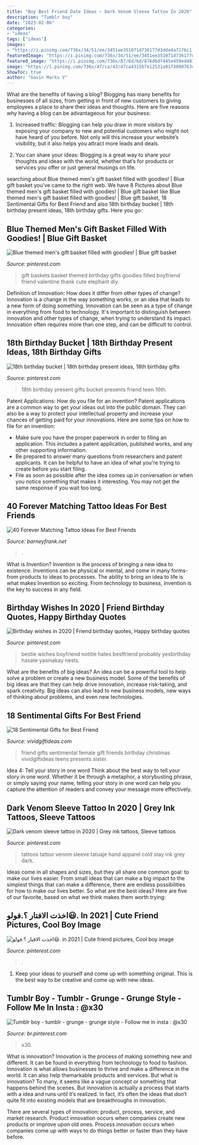 ```yaml
---
title: "Boy Best Friend Date Ideas ~ Dark Venom Sleeve Tattoo In 2020"
description: "Tumblr boy"
date: "2023-02-06"
categories:
- "ideas"
tags: ["ideas"]
images:
- "https://i.pinimg.com/736x/34/51/ee/3451ee351071d736177d3dde4a7176c1.jpg"
featuredImage: "https://i.pinimg.com/736x/34/51/ee/3451ee351071d736177d3dde4a7176c1.jpg"
featured_image: "https://i.pinimg.com/736x/87/6d/6d/876d6df445e459ed481dd2af329a504e.jpg"
image: "https://i.pinimg.com/736x/47/ca/43/47ca4315b7e12531a91f3890763c3002--men-gift-baskets-blue-gift.jpg"
ShowToc: true
author: "Gavin Marks V"
---
```



What are the benefits of having a blog?
Blogging has many benefits for businesses of all sizes, from getting in front of new customers to giving employees a place to share their ideas and thoughts. Here are five reasons why having a blog can be advantageous for your business: 
1. Increased traffic: Blogging can help you draw in more visitors by exposing your company to new and potential customers who might not have heard of you before. Not only will this increase your website’s visibility, but it also helps you attract more leads and deals. 

2. You can share your ideas: Blogging is a great way to share your thoughts and ideas with the world, whether that’s for products or services you offer or just general musings on life.

	

		
searching about Blue themed men&#039;s gift basket filled with goodies! | Blue gift basket you've came to the right web. We have 8 Pictures about Blue themed men&#039;s gift basket filled with goodies! | Blue gift basket like Blue themed men&#039;s gift basket filled with goodies! | Blue gift basket, 18 Sentimental Gifts for Best Friend and also 18th birthday bucket | 18th birthday present ideas, 18th birthday gifts. Here you go:
		
    
## Blue Themed Men&#039;s Gift Basket Filled With Goodies! | Blue Gift Basket

<img loading=lazy src="https://i.pinimg.com/736x/47/ca/43/47ca4315b7e12531a91f3890763c3002--men-gift-baskets-blue-gift.jpg" onerror="this.onerror=null;this.src='https://tse3.mm.bing.net/th?id=OIP.gPkF-2amsQ346tLwGlMHsQHaNJ&amp;pid=15.1';" alt="Blue themed men&#039;s gift basket filled with goodies! | Blue gift basket">

_Source: pinterest.com_

>gift baskets basket themed birthday gifts goodies filled boyfriend friend valentine thank cute elephant diy. 

	

Definition of Innovation: How does it differ from other types of change?
Innovation is a change in the way something works, or an idea that leads to a new form of doing something. Innovation can be seen as a type of change in everything from food to technology. It's important to distinguish between innovation and other types of change, when trying to understand its impact. Innovation often requires more than one step, and can be difficult to control.

    
## 18th Birthday Bucket | 18th Birthday Present Ideas, 18th Birthday Gifts

<img loading=lazy src="https://i.pinimg.com/originals/48/f9/02/48f902b8b2a9c0f7ea3dc7fea77d87e5.jpg" onerror="this.onerror=null;this.src='https://tse4.mm.bing.net/th?id=OIP.dFQfbGMiH9m2gHNd5DB60wHaJ4&amp;pid=15.1';" alt="18th birthday bucket | 18th birthday present ideas, 18th birthday gifts">

_Source: pinterest.com_

>18th birthday present gifts bucket presents friend teen 16th. 

	

Patent Applications: How do you file for an invention?
Patent applications are a common way to get your ideas out into the public domain. They can also be a way to protect your intellectual property and increase your chances of getting paid for your innovations. Here are some tips on how to file for an invention: 
- Make sure you have the proper paperwork in order to filing an application. This includes a patent application, published works, and any other supporting information. 
- Be prepared to answer many questions from researchers and patent applicants. It can be helpful to have an idea of what you're trying to create before you start filing. 
- File as soon as possible after the idea comes up in conversation or when you notice something that makes it interesting. You may not get the same response if you wait too long.

    
## 40 Forever Matching Tattoo Ideas For Best Friends

<img loading=lazy src="http://www.barneyfrank.net/wp-content/uploads/2015/06/40-Forever-Matching-Tattoo-Ideas-For-Best-Friends-2.jpg" onerror="this.onerror=null;this.src='https://tse3.mm.bing.net/th?id=OIP.65Le9HiOOKns47sDpbgT-QHaJ4&amp;pid=15.1';" alt="40 Forever Matching Tattoo Ideas For Best Friends">

_Source: barneyfrank.net_

>. 

	

What is Invention?
Invention is the process of bringing a new idea to existence. Inventions can be physical or mental, and come in many forms- from products to ideas to processes. The ability to bring an idea to life is what makes Invention so exciting. From technology to business, invention is the key to success in any field.

    
## Birthday Wishes In 2020 | Friend Birthday Quotes, Happy Birthday Quotes

<img loading=lazy src="https://i.pinimg.com/736x/ac/0b/7b/ac0b7b8e6aa5abffbe54ae1c4f0ea028.jpg" onerror="this.onerror=null;this.src='https://tse3.mm.bing.net/th?id=OIP.1er-OJyAKfQAJf4mBz7qTgHaL2&amp;pid=15.1';" alt="Birthday wishes in 2020 | Friend birthday quotes, Happy birthday quotes">

_Source: pinterest.com_

>bestie wiches boyfriend notitle hates bestfriend probably yesbirthday hasate yasinakay nests. 

	

What are the benefits of big ideas?
An idea can be a powerful tool to help solve a problem or create a new business model. Some of the benefits of big ideas are that they can help drive innovation, increase risk-taking, and spark creativity. Big ideas can also lead to new business models, new ways of thinking about problems, and even new technologies.

    
## 18 Sentimental Gifts For Best Friend

<img loading=lazy src="https://cdn.vividgiftideas.com/wp-content/uploads/2017/05/sentimental-best-friend-gifts.jpg" onerror="this.onerror=null;this.src='https://tse1.mm.bing.net/th?id=OIP.6uhJwMU40LDle_Sc4Q4tXwHaMI&amp;pid=15.1';" alt="18 Sentimental Gifts for Best Friend">

_Source: vividgiftideas.com_

>friend gifts sentimental female gift friends birthday christmas vividgiftideas teens presents sister. 

	

Idea 4: Tell your story in one word
Think about the best way to tell your story in one word. Whether it be through a metaphor, a storybusting phrase, or simply saying your name, telling your story in one word can help you capture the attention of readers and convey your message more effectively.

    
## Dark Venom Sleeve Tattoo In 2020 | Grey Ink Tattoos, Sleeve Tattoos

<img loading=lazy src="https://i.pinimg.com/736x/10/1d/da/101dda12292b08c63e4320b66a4910c6.jpg" onerror="this.onerror=null;this.src='https://tse3.mm.bing.net/th?id=OIP.6HG2E4Rsgw2bpjkSjsDQRgHaK7&amp;pid=15.1';" alt="Dark venom sleeve tattoo in 2020 | Grey ink tattoos, Sleeve tattoos">

_Source: pinterest.com_

>tattoos tattoo venom sleeve tatuaje hand apparel cold stay ink grey dark. 

	

Ideas come in all shapes and sizes, but they all share one common goal: to make our lives easier. From small ideas that can make a big impact to the simplest things that can make a difference, there are endless possibilities for how to make our lives better. So what are the best ideas? Here are five of our favorite, based on what we think makes them worth trying: 

    
## اخذت الافتار ؟.فولو😃. In 2021 | Cute Friend Pictures, Cool Boy Image

<img loading=lazy src="https://i.pinimg.com/736x/87/6d/6d/876d6df445e459ed481dd2af329a504e.jpg" onerror="this.onerror=null;this.src='https://tse1.mm.bing.net/th?id=OIP.Z4ueJtNrIvNvFKg7yRgJvwHaHb&amp;pid=15.1';" alt="اخذت الافتار ؟.فولو😃. in 2021 | Cute friend pictures, Cool boy image">

_Source: pinterest.com_

>. 

	

1. Keep your ideas to yourself and come up with something original. This is the best way to be creative and come up with new ideas.

    
## Tumblr Boy - Tumblr - Grunge - Grunge Style - Follow Me In Insta : @x30

<img loading=lazy src="https://i.pinimg.com/736x/34/51/ee/3451ee351071d736177d3dde4a7176c1.jpg" onerror="this.onerror=null;this.src='https://tse3.mm.bing.net/th?id=OIP.-QrwUWoSEl8RePZgSrWVbQHaNK&amp;pid=15.1';" alt="Tumblr boy - tumblr - grunge - grunge style - Follow me in insta : @x30">

_Source: br.pinterest.com_

>x30. 

	

What is innovation?
Innovation is the process of making something new and different. It can be found in everything from technology to food to fashion. Innovation is what allows businesses to thrive and make a difference in the world. It can also help themarkable products and services.
But what is innovation? To many, it seems like a vague concept or something that happens behind the scenes. But innovation is actually a process that starts with a idea and runs until it’s realized. In fact, it’s often the ideas that don’t quite fit into existing models that are breakthroughs in innovation.

There are several types of innovation: product, process, service, and market research. Product innovation occurs when companies create new products or improve upon old ones. Process innovation occurs when companies come up with ways to do things better or faster than they have before.

